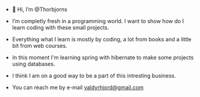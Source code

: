 - 👋 Hi, I’m @Thorbjorns 
- I’m completly fresh in a programming world. I want to show how do I learn coding with these small projects.
- Everything what I learn is mostly by coding, a lot from books and a little bit from web courses. 
- In this moment I'm learning spring with hibernate to make some projects using databases.

- I think I am on a good way to be a part of this intresting business.

- You can reach me by e-mail valdyrhjord@gmail.com

<!---
Thorbjorns/Thorbjorns is a ✨ special ✨ repository because its `README.md` (this file) appears on your GitHub profile.
You can click the Preview link to take a look at your changes.
--->

